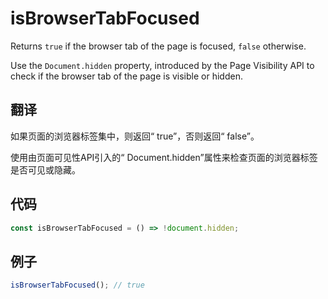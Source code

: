 # isBrowserTabFocused

Returns `true` if the browser tab of the page is focused, `false` otherwise.

Use the `Document.hidden` property, introduced by the Page Visibility API to check if the browser tab of the page is visible or hidden.

## 翻译

如果页面的浏览器标签集中，则返回“ true”，否则返回“ false”。

使用由页面可见性API引入的“ Document.hidden”属性来检查页面的浏览器标签是否可见或隐藏。

## 代码

```js
const isBrowserTabFocused = () => !document.hidden;
```

## 例子

```js
isBrowserTabFocused(); // true
```
